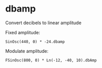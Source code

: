 # dbamp

Convert decibels to linear amplitude

Fixed amplitude:

	SinOsc(440, 0) * -24.dbamp

Modulate amplitude:

	FSinOsc(800, 0) * Ln(-12, -40, 10).dbAmp

